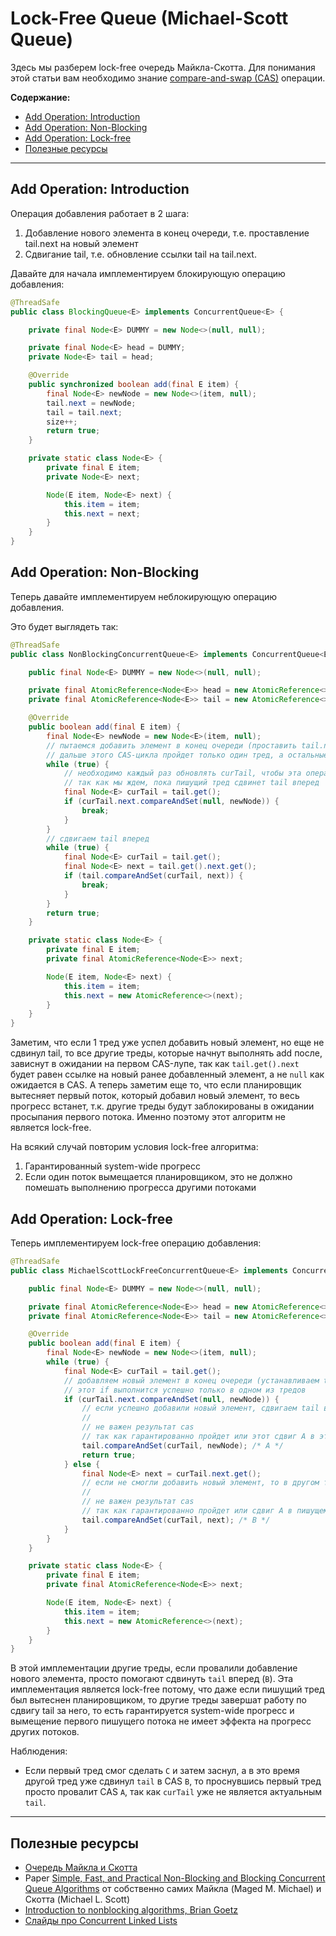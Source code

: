 # Lock-Free Queue (Michael-Scott Queue)

Здесь мы разберем lock-free очередь Майкла-Скотта. Для понимания этой статьи вам необходимо знание [compare-and-swap (CAS)](https://en.wikipedia.org/wiki/Compare-and-swap) операции.

**Содержание:**
- [Add Operation: Introduction](#add-operation-introduction)
- [Add Operation: Non-Blocking](#add-operation-non-blocking)
- [Add Operation: Lock-free](#add-operation-lock-free)
- [Полезные ресурсы](#полезные-ресурсы)

---

## Add Operation: Introduction

Операция добавления работает в 2 шага:
1. Добавление нового элемента в конец очереди, т.е. проставление tail.next на новый элемент
2. Сдвигание tail, т.е. обновление ссылки tail на tail.next.

Давайте для начала имплементируем блокирующую операцию добавления:

```java
@ThreadSafe
public class BlockingQueue<E> implements ConcurrentQueue<E> {

    private final Node<E> DUMMY = new Node<>(null, null);

    private final Node<E> head = DUMMY;
    private Node<E> tail = head;

    @Override
    public synchronized boolean add(final E item) {
        final Node<E> newNode = new Node<>(item, null);
        tail.next = newNode;
        tail = tail.next;
        size++;
        return true;
    }

    private static class Node<E> {
        private final E item;
        private Node<E> next;

        Node(E item, Node<E> next) {
            this.item = item;
            this.next = next;
        }
    }
}
```

## Add Operation: Non-Blocking

Теперь давайте имплементируем неблокирующую операцию добавления.

Это будет выглядеть так:

```java
@ThreadSafe
public class NonBlockingConcurrentQueue<E> implements ConcurrentQueue<E> {

    public final Node<E> DUMMY = new Node<>(null, null);

    private final AtomicReference<Node<E>> head = new AtomicReference<>(DUMMY);
    private final AtomicReference<Node<E>> tail = new AtomicReference<>(DUMMY);

    @Override
    public boolean add(final E item) {
        final Node<E> newNode = new Node<E>(item, null);
        // пытаемся добавить элемент в конец очереди (проставить tail.next)
        // дальше этого CAS-цикла пройдет только один тред, а остальные зависнут, так как `tail.next` всегда будет не null, пока не сдвинем tail вперед
        while (true) {
            // необходимо каждый раз обновлять curTail, чтобы эта операция eventually прошла успешно
            // так как мы ждем, пока пишущий тред сдвинет tail вперед
            final Node<E> curTail = tail.get();
            if (curTail.next.compareAndSet(null, newNode)) {
                break;
            }
        }
        // сдвигаем tail вперед
        while (true) {
            final Node<E> curTail = tail.get();
            final Node<E> next = tail.get().next.get();
            if (tail.compareAndSet(curTail, next)) {
                break;
            }
        }
        return true;
    }

    private static class Node<E> {
        private final E item;
        private final AtomicReference<Node<E>> next;

        Node(E item, Node<E> next) {
            this.item = item;
            this.next = new AtomicReference<>(next);
        }
    }
}
```

Заметим, что если 1 тред уже успел добавить новый элемент, но еще не сдвинул tail, то все другие треды, которые начнут выполнять add после, зависнут в ожидании на первом CAS-лупе, так как `tail.get().next` будет равен ссылке на новый ранее добавленный элемент, а не `null` как ожидается в CAS.
А теперь заметим еще то, что если планировщик вытесняет первый поток, который добавил новый элемент, то весь прогресс встанет, т.к. другие треды будут заблокированы в ожидании просыпания первого потока. Именно поэтому этот алгоритм не является lock-free.

На всякий случай повторим условия lock-free алгоритма:
1. Гарантированный system-wide прогресс
2. Если один поток вымещается планировщиком, это не должно помешать выполнению прогресса другими потоками

## Add Operation: Lock-free

Теперь имплементируем lock-free операцию добавления:

```java
@ThreadSafe
public class MichaelScottLockFreeConcurrentQueue<E> implements ConcurrentQueue<E> {

    public final Node<E> DUMMY = new Node<>(null, null);

    private final AtomicReference<Node<E>> head = new AtomicReference<>(DUMMY);
    private final AtomicReference<Node<E>> tail = new AtomicReference<>(DUMMY);

    @Override
    public boolean add(final E item) {
        final Node<E> newNode = new Node<>(item, null);
        while (true) {
            final Node<E> curTail = tail.get();
            // добавляем новый элемент в конец очереди (устанавливаем tail.next)
            // этот if выполнится успешно только в одном из тредов
            if (curTail.next.compareAndSet(null, newNode)) {
                // если успешно добавили новый элемент, сдвигаем tail вперед
                //
                // не важен результат cas
                // так как гарантированно пройдет или этот сдвиг A в этом же треде, или B сдвиг в другом треде
                tail.compareAndSet(curTail, newNode); /* A */
                return true;
            } else {
                final Node<E> next = curTail.next.get();
                // если не смогли добавить новый элемент, то в другом треде помогаем сдвинуть tail вперед (B)
                //
                // не важен результат cas
                // так как гарантированно пройдет или сдвиг A в пишущем треде, или этот же сдвиг в этом или другом треде
                tail.compareAndSet(curTail, next); /* B */
            }
        }
    }

    private static class Node<E> {
        private final E item;
        private final AtomicReference<Node<E>> next;

        Node(E item, Node<E> next) {
            this.item = item;
            this.next = new AtomicReference<>(next);
        }
    }
}
```

В этой имплементации другие треды, если провалили добавление нового элемента, просто помогают сдвинуть `tail` вперед (`B`). Эта имплементация является lock-free потому, что даже если пишущий тред был вытеснен планировщиком, то другие треды завершат работу по сдвигу tail за него, то есть гарантируется system-wide прогресс и вымещение первого пишущего потока не имеет эффекта на прогресс других потоков.

Наблюдения:
- Если первый тред смог сделать `С` и затем заснул, а в это время другой тред уже сдвинул `tail` в CAS `B`, то проснувшись первый тред просто провалит CAS `A`, так как `curTail` уже не является актуальным `tail`.

---

## Полезные ресурсы

- [Очередь Майкла и Скотта](https://neerc.ifmo.ru/wiki/index.php?title=%D0%9E%D1%87%D0%B5%D1%80%D0%B5%D0%B4%D1%8C_%D0%9C%D0%B0%D0%B9%D0%BA%D0%BB%D0%B0_%D0%B8_%D0%A1%D0%BA%D0%BE%D1%82%D1%82%D0%B0)
- Paper [Simple, Fast, and Practical Non-Blocking and Blocking Concurrent Queue Algorithms](https://www.cs.rochester.edu/~scott/papers/1996_PODC_queues.pdf) от собственно самих Майкла (Maged M. Michael) и Скотта (Michael L. Scott)
- [Introduction to nonblocking algorithms, Brian Goetz](https://web.archive.org/web/20201109040328/https://www.ibm.com/developerworks/java/library/j-jtp04186/)
- [Слайды про Concurrent Linked Lists](https://www.cse.wustl.edu/~angelee/archive/cse539/spr15/lectures/lists.pdf)
